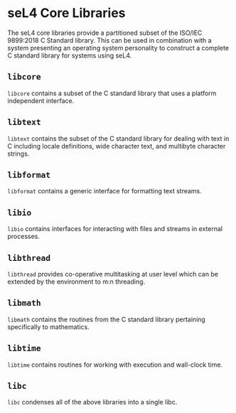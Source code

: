 <!--
	Copyright 2020, Data61, CSIRO (ABN 41 687 119 230)

	SPDX-License-Identifier: BSD-2-Clause
-->

seL4 Core Libraries
===================

The seL4 core libraries provide a partitioned subset of the ISO/IEC
9899:2018 C Standard library. This can be used in combination with a
system presenting an operating system personality to construct a
complete C standard library for systems using seL4.

`libcore`
---------

`libcore` contains a subset of the C standard library that uses a
platform independent interface.

`libtext`
---------

`libtext` contains the subset of the C standard library for dealing with
text in C including locale definitions, wide character text, and
multibyte character strings.

`libformat`
-----------

`libformat` contains a generic interface for formatting text streams. 

`libio`
-------

`libio` contains interfaces for interacting with files and streams in
external processes.

`libthread`
-----------

`libthread` provides co-operative multitasking at user level which can
be extended by the environment to m:n threading.

`libmath`
---------

`libmath` contains the routines from the C standard library pertaining
specifically to mathematics.

`libtime`
---------

`libtime` contains routines for working with execution and wall-clock
time.

`libc`
------

`libc` condenses all of the above libraries into a single libc.
